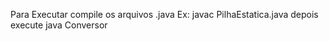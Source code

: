 Para Executar 
compile os arquivos .java 
		Ex: javac PilhaEstatica.java
depois execute
	java Conversor


